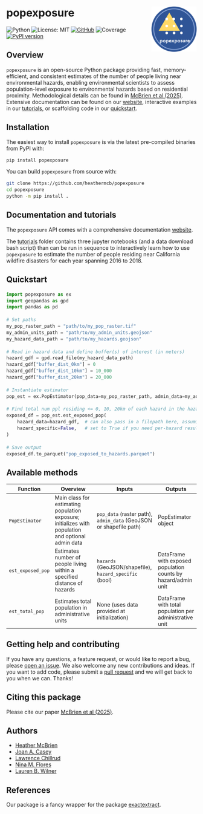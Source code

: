 # popexposure <a href="https://heathermcb.github.io/popexposure/"><img src="docs/assets/popexposure_logo.png" align="right" alt="popexposure documentation website" width="120" /></a>

![Python](https://img.shields.io/badge/python-3.11-blue.svg)
![License: MIT](https://img.shields.io/badge/License-MIT-yellow.svg)
[![GitHub](https://img.shields.io/badge/GitHub-Repo-black?logo=github)](https://github.com/heathermcb/popexposure)
![Coverage](https://img.shields.io/badge/coverage-100%25-brightgreen)
[![PyPI version](https://badge.fury.io/py/popexposure.svg)](https://badge.fury.io/py/popexposure)

## Overview

`popexposure` is an open-source Python package providing fast, memory-efficient, and consistent estimates of the number of people living near environmental hazards, enabling environmental scientists to assess population-level exposure to environmental hazards based on residential proximity. Methodological details can be found in [McBrien et al (2025)](). Extensive documentation can be found on our [website](https://heathermcb.github.io/popexposure/), interactive examples in our [tutorials](https://github.com/heathermcb/popexposure/tree/main/docs/tutorials), or scaffolding code in our [quickstart](https://heathermcb.github.io/popexposure/quickstart/).

## Installation

The easiest way to install `popexposure` is via the latest pre-compiled binaries from PyPI with:

```bash
pip install popexposure
```

You can build `popexposure` from source with:

```bash
git clone https://github.com/heathermcb/popexposure
cd popexposure
python -m pip install .
```

## Documentation and tutorials

The `popexposure` API comes with a comprehensive documentation [website](https://heathermcb.github.io/popexposure/).

The [tutorials](https://github.com/heathermcb/popexposure/tree/main/docs/tutorials) folder contains three jupyter notebooks (and a data download bash script) than can be run in sequence to interactively learn how to use `popexposure` to estimate the number of people residing near California wildfire disasters for each year spanning 2016 to 2018.

## Quickstart

```python
import popexposure as ex
import geopandas as gpd
import pandas as pd

# Set paths
my_pop_raster_path = "path/to/my_pop_raster.tif"
my_admin_units_path = "path/to/my_admin_units.geojson"
my_hazard_data_path = "path/to/my_hazards.geojson"

# Read in hazard data and define buffer(s) of interest (in meters)
hazard_gdf = gpd.read_file(my_hazard_data_path)
hazard_gdf["buffer_dist_0km"] = 0
hazard_gdf["buffer_dist_10km"] = 10_000
hazard_gdf["buffer_dist_20km"] = 20_000

# Instantiate estimator
pop_est = ex.PopEstimator(pop_data=my_pop_raster_path, admin_data=my_admin_units_path)

# Find total num ppl residing <= 0, 10, 20km of each hazard in the hazard_gdf
exposed_df = pop_est.est_exposed_pop(
    hazard_data=hazard_gdf,  # can also pass in a filepath here, assuming it has necessary columns
    hazard_specific=False,   # set to True if you need per-hazard results, False for cumulative exposure
)

# Save output
exposed_df.to_parquet("pop_exposed_to_hazards.parquet")
```

## Available methods

| Function          | Overview                                                                                           | Inputs                                                             | Outputs                                                       |
| ----------------- | -------------------------------------------------------------------------------------------------- | ------------------------------------------------------------------ | ------------------------------------------------------------- |
| `PopEstimator`    | Main class for estimating population exposure; initializes with population and optional admin data | `pop_data` (raster path), `admin_data` (GeoJSON or shapefile path) | PopEstimator object                                           |
| `est_exposed_pop` | Estimates number of people living within a specified distance of hazards                           | `hazards` (GeoJSON/shapefile), `hazard_specific` (bool)            | DataFrame with exposed population counts by hazard/admin unit |
| `est_total_pop`   | Estimates total population in administrative units                                                 | None (uses data provided at initialization)                        | DataFrame with total population per administrative unit       |

## Getting help and contributing

If you have any questions, a feature request, or would like to report a bug, please [open an issue](https://github.com/heathermcb/popexposure/issues). We also welcome any new contributions and ideas. If you want to add code, please submit a [pull request](https://github.com/heathermcb/popexposure/pulls) and we will get back to you when we can. Thanks!

## Citing this package

Please cite our paper [McBrien et al (2025)]().

## Authors

- [Heather McBrien](https://scholar.google.com/citations?user=0Hz3a1AAAAAJ&hl=en&oi=ao)
- [Joan A. Casey](https://scholar.google.com/citations?user=LjrwHBMAAAAJ&hl=en)
- [Lawrence Chillrud](https://scholar.google.com/citations?hl=en&user=HrSjGh0AAAAJ)
- [Nina M. Flores](https://scholar.google.com/citations?user=fkttN9UAAAAJ&hl=en&oi=ao)
- [Lauren B. Wilner](https://scholar.google.com/citations?user=rLX9LVYAAAAJ&hl=en&oi=ao)

## References

Our package is a fancy wrapper for the package [exactextract](https://pypi.org/project/exactextract/).
